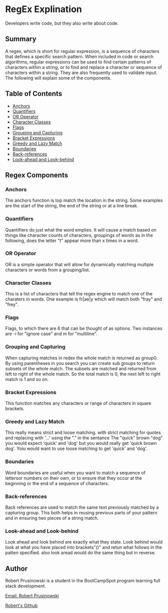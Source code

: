 # RegEx Explination

Developers write code, but they also write about code.

## Summary

A regex, which is short for regular expression, is a sequence of characters that defines a specific search pattern. When included in code or search algorithms, regular expressions can be used to find certain patterns of characters within a string, or to find and replace a character or sequence of characters within a string. They are also frequently used to validate input. The following will explain some of the components.

## Table of Contents

- [Anchors](#anchors)
- [Quantifiers](#quantifiers)
- [OR Operator](#or-operator)
- [Character Classes](#character-classes)
- [Flags](#flags)
- [Grouping and Capturing](#grouping-and-capturing)
- [Bracket Expressions](#bracket-expressions)
- [Greedy and Lazy Match](#greedy-and-lazy-match)
- [Boundaries](#boundaries)
- [Back-references](#back-references)
- [Look-ahead and Look-behind](#look-ahead-and-look-behind)

## Regex Components

### Anchors

The anchors function is top match the location in the string. Some examples are the start of the string, the end of the string or at a line break.

### Quantifiers

Quantifiers do just what the word emplies. It will cause a match based on things like character counts of characters, groupings of words as in the following, does the letter "t" appear more than x times in a word. 

### OR Operator

OR is a simple operator that will allow for dynamically matching multiple characters or words from a grouping/list.  

### Character Classes

This is a list of characters that tell the regex engine to match one of the charaters in words. One example is fr[ae]y which will match both "fray" and "frey".

### Flags

Flags, to which there are 6 that can be thought of as options. Two instances are -i for "ignore case" and m for "multiline".

### Grouping and Capturing

When capturing matches in redex the whole match is returned as group0. By using parentheses in you search you can create sub groups to return subsets of the whole match. The subsets are matched and returned from left to right of the whole match. So the total match is 0, the next left to right match is 1 and so on.

### Bracket Expressions

This function matches any characters or range of characters in square brackets. 

### Greedy and Lazy Match

This really means strict and loose matching. with strict matching for quotes and replacing with '...' using the "." in the sentance The "quick" brown "dog" you would expect 'quick' and 'dog' but you would really get 'quick brown dog'. Yoiu would want to use loose matching to get 'quick' and 'dog'.

### Boundaries

Word boundaries are useful when you want to match a sequence of lettersor numbers on their own, or to ensure that they occur at the beginning or the end of a sequence of characters.

### Back-references

Back references are used to match the same text previously matched by a capturing group. This both helps in reusing previous parts of your pattern and in ensuring two pieces of a string match.

### Look-ahead and Look-behind

Look ahead and look behind are exactly what they state. Look behind would look at what you have placed into brackets"()" and retun what follows in the patten specified. also look aread would do the same thing but in reverse. 

## Author

Robert Prusinowski is a student in the BootCampSpot program learning full stack development. 

<a href="mailto:bobpruz@gmail.com">Email: Robert Prusinowski</a>

<a href="https://github.com/bobpruz">Robert's Github</a>